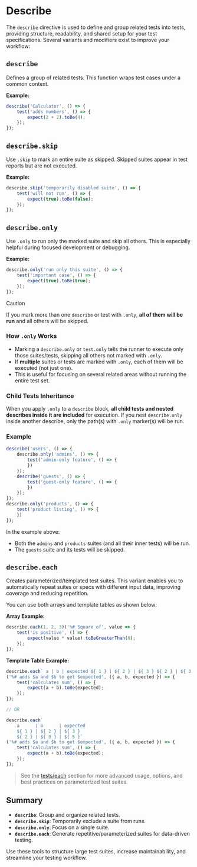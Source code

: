 # Describe

The `describe` directive is used to define and group related tests into tests,
providing structure, readability, and shared setup for your test specifications.
Several variants and modifiers exist to improve your workflow:

## `describe`

Defines a group of related tests.
This function wraps test cases under a common context.

**Example:**

```ts
describe('Calculator', () => {
    test('adds numbers', () => {
        expect(2 + 2).toBe(4);
    });
});
```

## `describe.skip`

Use `.skip` to mark an entire suite as skipped.
Skipped suites appear in test reports but are not executed.

**Example:**

```ts
describe.skip('temporarily disabled suite', () => {
    test('will not run', () => {
        expect(true).toBe(false);
    });
});
```

## `describe.only`

Use `.only` to run only the marked suite and skip all others.
This is especially helpful during focused development or debugging.

**Example:**

```ts
describe.only('run only this suite', () => {
    test('important case', () => {
        expect(true).toBe(true);
    });
});
```

> [!CAUTION]
> If you mark more than one `describe` or test with `.only`, **all of them will be run** and all others will be skipped.

### How `.only` Works

- Marking a `describe.only` or `test.only` tells the runner to execute only those suites/tests, skipping all others not marked with `.only`.
- If **multiple** suites or tests are marked with `.only`, each of them will be executed (not just one).
- This is useful for focusing on several related areas without running the entire test set.

### Child Tests Inheritance

When you apply `.only` to a `describe` block, **all child tests and nested describes inside it are included**
for execution. If you nest `describe.only` inside another describe, only the path(s) with `.only` marker(s) will be run.

### Example

```ts
describe('users', () => {
    describe.only('admins', () => {
        test('admin-only feature', () => {
        })
    });
    describe('guests', () => {
        test('guest-only feature', () => {
        })
    });
});
describe.only('products', () => {
    test('product listing', () => {
    })
});
```

In the example above:

- Both the `admins` and `products` suites (and all their inner tests) will be run.
- The `guests` suite and its tests will be skipped.

## `describe.each`

Creates parameterized/templated test suites.
This variant enables you to automatically repeat suites or specs with different input data,
improving coverage and reducing repetition.

You can use both arrays and template tables as shown below:

**Array Example:**

```ts
describe.each(1, 2, 3)('%# Square of', value => {
    test('is positive', () => {
        expect(value * value).toBeGreaterThan(0);
    });
});
```

**Template Table Example:**

```ts
describe.each` a | b | expected ${ 1 } | ${ 2 } | ${ 3 } ${ 2 } | ${ 3 } | ${ 5 }`
('%# adds $a and $b to get $expected', ({ a, b, expected }) => {
    test('calculates sum', () => {
        expect(a + b).toBe(expected);
    });
});

// OR

describe.each` 
    a      | b      | expected 
    ${ 1 } | ${ 2 } | ${ 3 } 
    ${ 2 } | ${ 3 } | ${ 5 }`
('%# adds $a and $b to get $expected', ({ a, b, expected }) => {
    test('calculates sum', () => {
        expect(a + b).toBe(expected);
    });
});
```

> See the [tests/each](/tests/each) section for more advanced usage, options, and best practices on parameterized test suites.

## Summary

- **`describe`**: Group and organize related tests.
- **`describe.skip`**: Temporarily exclude a suite from runs.
- **`describe.only`**: Focus on a single suite.
- **`describe.each`**: Generate repetitive/parameterized suites for data-driven testing.

Use these tools to structure large test suites, increase maintainability, and streamline your testing workflow.
